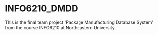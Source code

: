 # INFO6210_DMDD
This is the final team project 'Package Manufacturing Database System' from the course INFO6210 at Northeastern University.
